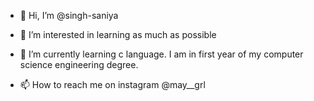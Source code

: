 - 👋 Hi, I’m @singh-saniya
- 👀 I’m interested in learning as much as possible 
- 🌱 I’m currently learning c language. I am in first year of my computer science engineering degree.

- 📫 How to reach me on instagram @may__grl

<!---
singh-saniya/singh-saniya is a ✨ special ✨ repository because its `README.md` (this file) appears on your GitHub profile.
You can click the Preview link to take a look at your changes.
--->
